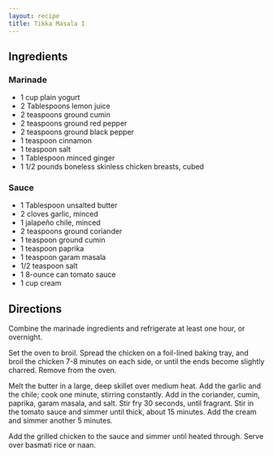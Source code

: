 ```yaml
---
layout: recipe
title: Tikka Masala I
---
```


## Ingredients


### Marinade

* 1 cup plain yogurt
* 2 Tablespoons lemon juice
* 2 teaspoons ground cumin
* 2 teaspoons ground red pepper
* 2 teaspoons ground black pepper
* 1 teaspoon cinnamon
* 1 teaspoon salt
* 1 Tablespoon minced ginger
* 1 1/2 pounds boneless skinless chicken breasts, cubed

### Sauce

* 1 Tablespoon unsalted butter
* 2 cloves garlic, minced
* 1 jalapeño chile, minced
* 2 teaspoons ground coriander
* 1 teaspoon ground cumin
* 1 teaspoon paprika
* 1 teaspoon garam masala
* 1/2 teaspoon salt
* 1 8-ounce can tomato sauce
* 1 cup cream

## Directions

Combine the marinade ingredients and refrigerate at least one hour, or
overnight.

Set the oven to broil. Spread the chicken on a foil-lined baking tray,
and broil the chicken 7-8 minutes on each side, or until the ends become
slightly charred. Remove from the oven.

Melt the butter in a large, deep skillet over medium heat. Add the
garlic and the chile; cook one minute, stirring constantly. Add in the
coriander, cumin, paprika, garam masala, and salt. Stir fry 30 seconds,
until fragrant. Stir in the tomato sauce and simmer until thick, about
15 minutes. Add the cream and simmer another 5 minutes.

Add the grilled chicken to the sauce and simmer until heated through.
Serve over basmati rice or naan.
